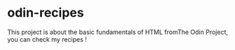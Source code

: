 # odin-recipes
This project is about the basic fundamentals of HTML fromThe Odin Project, you can check my recipes !

